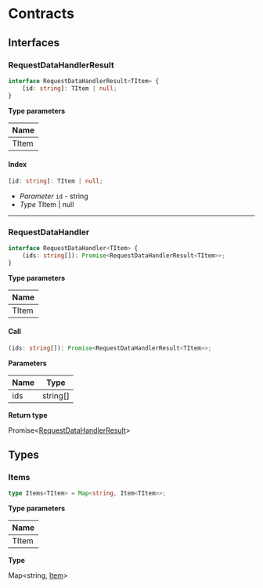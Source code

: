# Contracts

## Interfaces

### RequestDataHandlerResult

```typescript
interface RequestDataHandlerResult<TItem> {
    [id: string]: TItem | null;
}
```

**Type parameters**

| Name  |
| ----- |
| TItem |
#### Index

```typescript
[id: string]: TItem | null;
```

* *Parameter* `id` - string
* *Type* TItem | null


----------

### RequestDataHandler

```typescript
interface RequestDataHandler<TItem> {
    (ids: string[]): Promise<RequestDataHandlerResult<TItem>>;
}
```

**Type parameters**

| Name  |
| ----- |
| TItem |
#### Call

```typescript
(ids: string[]): Promise<RequestDataHandlerResult<TItem>>;
```

**Parameters**

| Name | Type     |
| ---- | -------- |
| ids  | string[] |

**Return type**

Promise<[RequestDataHandlerResult][InterfaceDeclaration-2]<TItem>>


## Types

### Items

```typescript
type Items<TItem> = Map<string, Item<TItem>>;
```

**Type parameters**

| Name  |
| ----- |
| TItem |

**Type**

Map<string, [Item][ClassDeclaration-3]<TItem>>

[NamespaceImport-2]: contracts.md#contracts
[InterfaceDeclaration-2]: contracts.md#requestdatahandlerresult
[InterfaceDeclaration-1]: contracts.md#requestdatahandler
[InterfaceDeclaration-2]: contracts.md#requestdatahandlerresult
[TypeAliasDeclaration-2]: contracts.md#items
[ClassDeclaration-3]: abstractions/item.md#item
